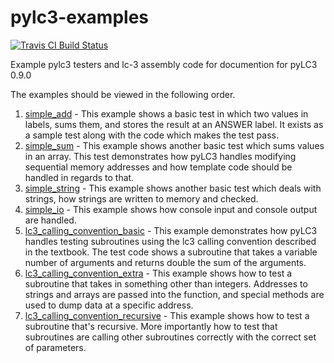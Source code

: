 # pylc3-examples
[![Travis CI Build Status](https://travis-ci.org/TricksterGuy/pylc3-examples.svg?branch=master)](https://travis-ci.org/TricksterGuy/pylc3-examples)

Example pylc3 testers and lc-3 assembly code for documention for pyLC3 0.9.0

The examples should be viewed in the following order.


1) [simple_add] - This example shows a basic test in which two values in labels, sums them, and stores the result at an ANSWER label. It exists as a sample test along with the code which makes the test pass.
2) [simple_sum] - This example shows another basic test which sums values in an array. This test demonstrates how pyLC3 handles modifying sequential memory addresses and how template code should be handled in regards to that.
3) [simple_string] - This example shows another basic test which deals with strings, how strings are written to memory and checked.
4) [simple_io] - This example shows how console input and console output are handled.
5) [lc3_calling_convention_basic] - This example demonstrates how pyLC3 handles testing subroutines using the lc3 calling convention described in the textbook. The test code shows a subroutine that takes a variable number of arguments and returns double the sum of the arguments.
6) [lc3_calling_convention_extra] - This example shows how to test a subroutine that takes in something other than integers. Addresses to strings and arrays are passed into the function, and special methods are used to dump data at a specific address.
7) [lc3_calling_convention_recursive] - This example shows how to test a subroutine that's recursive. More importantly how to test that subroutines are calling other subroutines correctly with the correct set of parameters.

[simple_add]: <simple_add>
[simple_sum]: <simple_sum>
[simple_string]: <simple_string>
[simple_io]: <simple_io>
[lc3_calling_convention_basic]: <lc3_calling_convention_basic>
[lc3_calling_convention_extra]: <lc3_calling_convention_extra>
[lc3_calling_convention_recursive]: <lc3_calling_convention_recursive>
